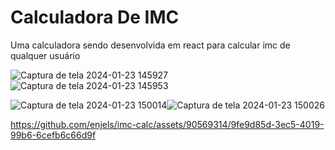 # Calculadora De IMC

Uma calculadora sendo desenvolvida em react para calcular imc de qualquer usuário

![Captura de tela 2024-01-23 145927](https://github.com/enjels/imc-calc/assets/90569314/f9bf4d48-9652-4f3d-b7ce-e02b1d44aaa3)![Captura de tela 2024-01-23 145953](https://github.com/enjels/imc-calc/assets/90569314/b4dab58c-1e2e-4c61-8a8a-376f65cb7d01)

![Captura de tela 2024-01-23 150014](https://github.com/enjels/imc-calc/assets/90569314/10427928-2aba-44d1-aedb-14e1fbfbea21)![Captura de tela 2024-01-23 150026](https://github.com/enjels/imc-calc/assets/90569314/877e3daf-7c8e-4dc6-976b-7bc1d3329656)

https://github.com/enjels/imc-calc/assets/90569314/9fe9d85d-3ec5-4019-99b6-6cefb6c66d9f

